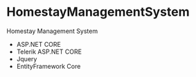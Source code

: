 # HomestayManagementSystem
Homestay Management System

- ASP.NET CORE
- Telerik ASP.NET CORE
- Jquery
- EntityFramework Core